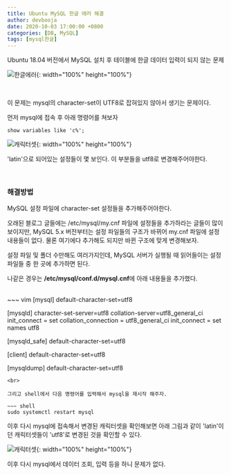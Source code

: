 ```yaml
---
title: Ubuntu MySQL 한글 에러 해결
author: devbooja
date: 2020-10-03 17:00:00 +0800
categories: [DB, MySQL]
tags: [mysql한글]
---
```


Ubuntu 18.04 버전에서 MySQL 설치 후 테이블에 한글 데이터 입력이 되지 않는 문제

![한글에러](https://devbooja.github.io/images/db/mysql/mysql-hangul-error/insert-error.png){: width="100%" height="100%"}


<br>

이 문제는 mysql의 character-set이 UTF8로 잡혀있지 않아서 생기는 문제이다.


먼저 mysql에 접속 후 아래 명령어를 쳐보자

~~~ shell
show variables like 'c%';
~~~

![캐릭터셋](https://devbooja.github.io/images/db/mysql/mysql-hangul-error/mysql-character-variables.png){: width="100%" height="100%"}

'latin'으로 되어있는 설정들이 몇 보인다. 이 부분들을 utf8로 변경해주어야한다.

<br>

### 해결방법 ###

MySQL 설정 파일에 character-set 설정들을 추가해주어야한다.

오래된 블로그 글들에는 /etc/mysql/my.cnf 파일에 설정들을 추가하라는 글들이 많이 보이지만, MySQL 5.x 버전부터는 설정 파일들의 구조가 바뀌어 my.cnf 파일에 설정 내용들이 없다. 물론 여기에다 추가해도 되지만 바뀐 구조에 맞게 변경해보자.

설정 파일 및 폴더 수만해도 여러가지인데, MySQL 서버가 실행될 때 읽어들이는 설정파일들 중 한 곳에 추가하면 된다.

나같은 경우는 **/etc/mysql/conf.d/mysql.cnf**에 아래 내용들을 추가했다.

<br>
~~~ vim
[mysql]
default-character-set=utf8

[mysqld]
character-set-server=utf8
collation-server=utf8_general_ci
init_connect = set collation_connection = utf8_general_ci
init_connect = set names utf8

[mysqld_safe]
default-character-set=utf8

[client]
default-character-set=utf8

[mysqldump]
default-character-set=utf8
~~~
<br>

그리고 shell에서 다음 명령어를 입력해서 mysql을 재시작 해주자.

~~~ shell
sudo systemctl restart mysql
~~~

이후 다시 mysql에 접속해서 변경된 캐릭터셋을 확인해보면 아래 그림과 같이 'latin'이던 캐릭터셋들이 'utf8'로 변경된 것을 확인할 수 있다.

![캐릭터셋](https://devbooja.github.io/images/db/mysql/mysql-hangul-error/changed-character-set.png){: width="100%" height="100%"}


이후 다시 mysql에서 데이터 조회, 입력 등을 하니 문제가 없다.
